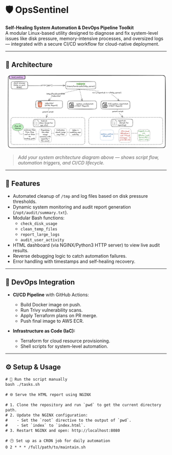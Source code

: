 # 🛡️ OpsSentinel

**Self-Healing System Automation & DevOps Pipeline Toolkit**  
A modular Linux-based utility designed to diagnose and fix system-level issues like disk pressure, memory-intensive processes, and oversized logs — integrated with a secure CI/CD workflow for cloud-native deployment.

---

## 📸 Architecture

![OpsSentinel Architecture](https://github.com/tanish0510/Opsenitel/blob/main/http_server/arch.jpeg)

> _Add your system architecture diagram above — shows script flow, automation triggers, and CI/CD lifecycle._

---

## 🔧 Features

- Automated cleanup of `/tmp` and log files based on disk pressure thresholds.
- Dynamic system monitoring and audit report generation (`/opt/audit/summary.txt`).
- Modular Bash functions:
  - `check_disk_usage`
  - `clean_temp_files`
  - `report_large_logs`
  - `audit_user_activity`
- HTML dashboard (via NGINX/Python3 HTTP server) to view live audit results.
- Reverse debugging logic to catch automation failures.
- Error handling with timestamps and self-healing recovery.

---

## 🚀 DevOps Integration

- **CI/CD Pipeline** with GitHub Actions:
  - Build Docker image on push.
  - Run Trivy vulnerability scans.
  - Apply Terraform plans on PR merge.
  - Push final image to AWS ECR.

- **Infrastructure as Code (IaC):**
  - Terraform for cloud resource provisioning.
  - Shell scripts for system-level automation.

---

## ⚙️ Setup & Usage
```
# 🔧 Run the script manually
bash ./tasks.sh

# 🌐 Serve the HTML report using NGINX

# 1. Clone the repository and run `pwd` to get the current directory path.
# 2. Update the NGINX configuration:
#    - Set the `root` directive to the output of `pwd`.
#    - Set `index` to `index.html`.
# 3. Restart NGINX and open: http://localhost:8080

# 🕒 Set up as a CRON job for daily automation
0 2 * * * /full/path/to/maintain.sh

